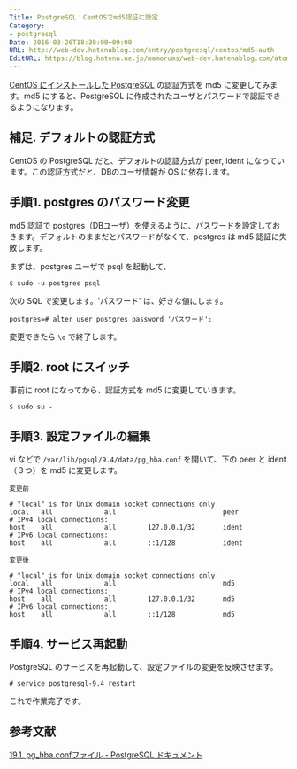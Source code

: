 ```yaml
---
Title: PostgreSQL：CentOSでmd5認証に設定
Category:
- postgresql
Date: 2016-03-26T18:30:00+09:00
URL: http://web-dev.hatenablog.com/entry/postgresql/centos/md5-auth
EditURL: https://blog.hatena.ne.jp/mamorums/web-dev.hatenablog.com/atom/entry/10328749687178926554
---
```


[CentOS にインストールした PostgreSQL](/entry/postgresql/centos/install) の認証方式を md5 に変更してみます。md5 にすると、PostgreSQL に作成されたユーザとパスワードで認証できるようになります。


## 補足. デフォルトの認証方式
CentOS の PostgreSQL だと、デフォルトの認証方式が peer, ident になっています。この認証方式だと、DBのユーザ情報が OS に依存します。


## 手順1. postgres のパスワード変更
md5 認証で postgres（DBユーザ）を使えるように、パスワードを設定しておきます。デフォルトのままだとパスワードがなくて、postgres は md5 認証に失敗します。

まずは、postgres ユーザで psql を起動して、

```
$ sudo -u postgres psql
```

次の SQL で変更します。'パスワード' は、好きな値にします。

```
postgres=# alter user postgres password 'パスワード';
```

変更できたら `\q` で終了します。


## 手順2. root にスイッチ
事前に root になってから、認証方式を md5 に変更していきます。

```
$ sudo su -
```


## 手順3. 設定ファイルの編集
vi などで `/var/lib/pgsql/9.4/data/pg_hba.conf` を開いて、下の peer と ident（３つ）を md5 に変更します。

`変更前`

```
# "local" is for Unix domain socket connections only
local   all             all                           peer
# IPv4 local connections:
host    all             all        127.0.0.1/32       ident
# IPv6 local connections:
host    all             all        ::1/128            ident
```

`変更後`

```
# "local" is for Unix domain socket connections only
local   all             all                           md5
# IPv4 local connections:
host    all             all        127.0.0.1/32       md5
# IPv6 local connections:
host    all             all        ::1/128            md5
```


## 手順4. サービス再起動
PostgreSQL のサービスを再起動して、設定ファイルの変更を反映させます。

```
# service postgresql-9.4 restart
```

これで作業完了です。


## 参考文献
[19.1. pg_hba.confファイル - PostgreSQL ドキュメント](https://www.postgresql.jp/document/9.4/html/auth-pg-hba-conf.html)
